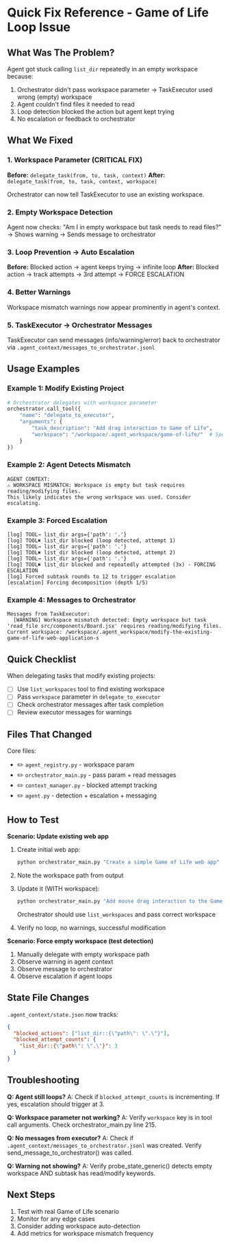 # Quick Fix Reference - Game of Life Loop Issue

## What Was The Problem?

Agent got stuck calling `list_dir` repeatedly in an empty workspace because:
1. Orchestrator didn't pass workspace parameter → TaskExecutor used wrong (empty) workspace
2. Agent couldn't find files it needed to read
3. Loop detection blocked the action but agent kept trying
4. No escalation or feedback to orchestrator

## What We Fixed

### 1. Workspace Parameter (CRITICAL FIX)
**Before:** `delegate_task(from, to, task, context)`
**After:** `delegate_task(from, to, task, context, workspace)`

Orchestrator can now tell TaskExecutor to use an existing workspace.

### 2. Empty Workspace Detection
Agent now checks: "Am I in empty workspace but task needs to read files?"
→ Shows warning
→ Sends message to orchestrator

### 3. Loop Prevention → Auto Escalation
**Before:** Blocked action → agent keeps trying → infinite loop
**After:** Blocked action → track attempts → 3rd attempt → FORCE ESCALATION

### 4. Better Warnings
Workspace mismatch warnings now appear prominently in agent's context.

### 5. TaskExecutor → Orchestrator Messages
TaskExecutor can send messages (info/warning/error) back to orchestrator via `.agent_context/messages_to_orchestrator.jsonl`

## Usage Examples

### Example 1: Modify Existing Project
```python
# Orchestrator delegates with workspace parameter
orchestrator.call_tool({
    "name": "delegate_to_executor",
    "arguments": {
        "task_description": "Add drag interaction to Game of Life",
        "workspace": "/workspace/.agent_workspace/game-of-life/"  # Specify existing workspace
    }
})
```

### Example 2: Agent Detects Mismatch
```
AGENT CONTEXT:
⚠️ WORKSPACE MISMATCH: Workspace is empty but task requires reading/modifying files.
This likely indicates the wrong workspace was used. Consider escalating.
```

### Example 3: Forced Escalation
```
[log] TOOL→ list_dir args={'path': '.'}
[log] TOOL✖ list_dir blocked (loop detected, attempt 1)
[log] TOOL→ list_dir args={'path': '.'}
[log] TOOL✖ list_dir blocked (loop detected, attempt 2)
[log] TOOL→ list_dir args={'path': '.'}
[log] TOOL✖ list_dir blocked and repeatedly attempted (3x) - FORCING ESCALATION
[log] Forced subtask rounds to 12 to trigger escalation
[escalation] Forcing decomposition (depth 1/5)
```

### Example 4: Messages to Orchestrator
```
Messages from TaskExecutor:
  [WARNING] Workspace mismatch detected: Empty workspace but task 'read_file src/components/Board.jsx' requires reading/modifying files. Current workspace: /workspace/.agent_workspace/modify-the-existing-game-of-life-web-application-s
```

## Quick Checklist

When delegating tasks that modify existing projects:

- [ ] Use `list_workspaces` tool to find existing workspace
- [ ] Pass `workspace` parameter in `delegate_to_executor`
- [ ] Check orchestrator messages after task completion
- [ ] Review executor messages for warnings

## Files That Changed

Core files:
- ✏️ `agent_registry.py` - workspace param
- ✏️ `orchestrator_main.py` - pass param + read messages
- ✏️ `context_manager.py` - blocked attempt tracking
- ✏️ `agent.py` - detection + escalation + messaging

## How to Test

**Scenario: Update existing web app**

1. Create initial web app:
   ```bash
   python orchestrator_main.py "Create a simple Game of Life web app"
   ```

2. Note the workspace path from output

3. Update it (WITH workspace):
   ```bash
   python orchestrator_main.py "Add mouse drag interaction to the Game of Life"
   ```
   Orchestrator should use `list_workspaces` and pass correct workspace

4. Verify no loop, no warnings, successful modification

**Scenario: Force empty workspace (test detection)**

1. Manually delegate with empty workspace path
2. Observe warning in agent context
3. Observe message to orchestrator
4. Observe escalation if agent loops

## State File Changes

`.agent_context/state.json` now tracks:
```json
{
  "blocked_actions": ["list_dir::{\"path\": \".\"}"],
  "blocked_attempt_counts": {
    "list_dir::{\"path\": \".\"}": 3
  }
}
```

## Troubleshooting

**Q: Agent still loops?**
A: Check if `blocked_attempt_counts` is incrementing. If yes, escalation should trigger at 3.

**Q: Workspace parameter not working?**
A: Verify `workspace` key is in tool call arguments. Check orchestrator_main.py line 215.

**Q: No messages from executor?**
A: Check if `.agent_context/messages_to_orchestrator.jsonl` was created. Verify send_message_to_orchestrator() was called.

**Q: Warning not showing?**
A: Verify probe_state_generic() detects empty workspace AND subtask has read/modify keywords.

## Next Steps

1. Test with real Game of Life scenario
2. Monitor for any edge cases
3. Consider adding workspace auto-detection
4. Add metrics for workspace mismatch frequency

